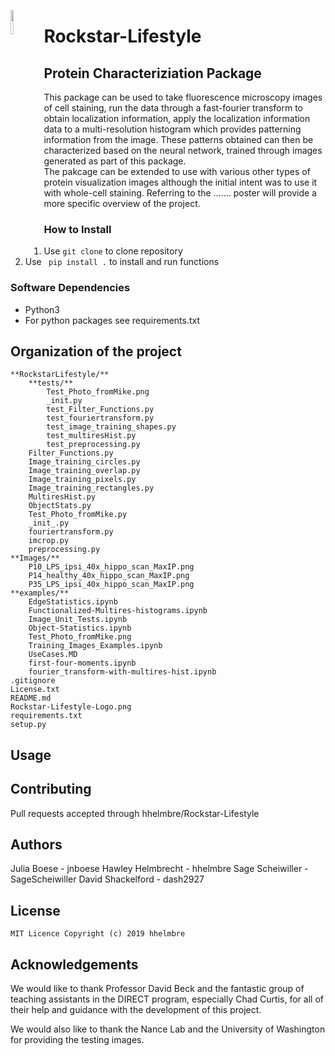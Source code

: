 <p>
	<img src="https://raw.githubusercontent.com/hhelmbre/Rockstar-Lifestyle/master/Logo.png" width="10%" align="left">
</p>

# Rockstar-Lifestyle
## Protein Characteriziation Package
This package can be used to take fluorescence microscopy images of cell 
staining, run the data through a fast-fourier transform to obtain 
localization information, apply the localization information data to a 
multi-resolution histogram which provides patterning information from the 
image.  These patterns obtained can then be characterized based on the 
neural network, trained through images generated as part of this package.  
The pakcage can be extended to use with various other types of protein 
visualization images although the initial intent was to use it with 
whole-cell staining. Referring to the ....... poster will provide a more 
specific overview of the project. 

### How to Install

1. Use `git clone` to clone repository
2. Use ` pip install .` to install and run functions
  
### Software Dependencies
- Python3
- For python packages see requirements.txt


## Organization of the project
```
**RockstarLifestyle/**
	**tests/**
		Test_Photo_fromMike.png
		_init.py
		test_Filter_Functions.py
		test_fouriertransform.py
		test_image_training_shapes.py
		test_multiresHist.py
		test_preprocessing.py
	Filter_Functions.py
	Image_training_circles.py
	Image_training_overlap.py
	Image_training_pixels.py
	Image_training_rectangles.py
	MultiresHist.py
	ObjectStats.py
	Test_Photo_fromMike.py
	_init_.py
	fouriertransform.py
	imcrop.py
	preprocessing.py
**Images/**
	P10_LPS_ipsi_40x_hippo_scan_MaxIP.png
	P14_healthy_40x_hippo_scan_MaxIP.png
	P35_LPS_ipsi_40x_hippo_scan_MaxIP.png
**examples/**
	EdgeStatistics.ipynb
	Functionalized-Multires-histograms.ipynb
	Image_Unit_Tests.ipynb
	Object-Statistics.ipynb
	Test_Photo_fromMike.png
	Training_Images_Examples.ipynb
	UseCases.MD
	first-four-moments.ipynb
	fourier_transform-with-multires-hist.ipynb
.gitignore
License.txt
README.md
Rockstar-Lifestyle-Logo.png
requirements.txt
setup.py
```

## Usage


## Contributing

Pull requests accepted through hhelmbre/Rockstar-Lifestyle

## Authors

Julia Boese - jnboese
Hawley Helmbrecht - hhelmbre
Sage Scheiwiller - SageScheiwiller
David Shackelford - dash2927

## License
```
MIT Licence Copyright (c) 2019 hhelmbre
```
## Acknowledgements
We would like to thank Professor David Beck and the fantastic group of 
teaching assistants in the DIRECT program, especially Chad Curtis, for all 
of their help and guidance with the development of this project.

We would also like to thank the Nance Lab and the University of Washington 
for providing the testing images.  
